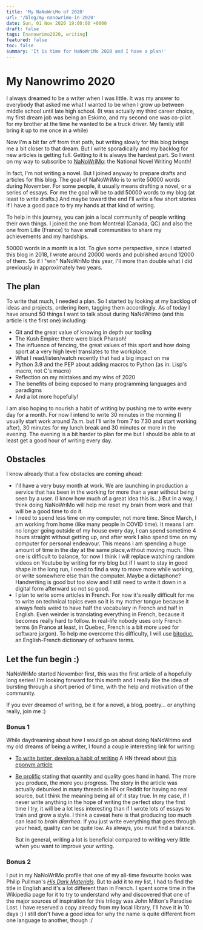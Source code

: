 ```yaml
---
title: 'My NaNoWriMo of 2020'
url: '/blog/my-nanowrimo-in-2020'
date: Sun, 01 Nov 2020 19:00:00 +0000
draft: false
tags: [nanowrimo2020, writing]
featured: false
toc: false
summary: 'It is time for NaNoWriMo 2020 and I have a plan!'
---
```


# My Nanowrimo 2020

I always dreamed to be a writer when I was little. It was my answer to everybody that asked me what I wanted to be when I grow up between middle school until late high school. (It was actually my third career choice, my first dream job was being an Eskimo, and my second one was co-pilot for my brother at the time he wanted to be a truck driver. My family still bring it up to me once in a while)

Now I'm a bit far off from that path, but writing slowly for this blog brings me a bit closer to that dream. But I write sporadically and my backlog for new articles is getting full. Getting to it is always the hardest part. So I went on my way to subscribe to [NaNoWriMo](https://nanowrimo.org/about-nano): the National Novel Writing Month!

In fact, I'm not writing a novel. But I joined anyway to prepare drafts and articles for this blog. The goal of NaNoWriMo is to write 50000 words during November.
For some people, it usually means drafting a novel, or a series of essays. For me the goal will be to add 50000 words to my blog (at least to write drafts.) And maybe toward the end I'll write a few short stories if I have a good pace to try my hands at that kind of writing.

To help in this journey, you can join a local community of people writing their own things. I joined the one from Montréal (Canada, QC) and also the one from Lille (France) to have small communities to share my achievements and my hardships.

50000 words in a month is a lot. To give some perspective, since I started this blog in 2018, I wrote around 20000 words and published around 12000 of them. So if I "win" NaNoWriMo this year, I'll more than double what I did previously in approximately two years.

## The plan

To write that much, I needed a plan. So I started by looking at my backlog of ideas and projects, ordering item, tagging them accordingly. As of today I have around 50 things I want to talk about during NaNoWrimo (and this article is the first one) including:

- Git and the great value of knowing in depth our tooling
- The Kush Empire: there were black Pharaoh!
- The influence of fencing, the great values of this sport and how doing sport at a very high level translates to the workplace.
- What I read/listen/watch recently that had a big impact on me
- Python 3.9 and the PEP about adding macros to Python (as in: Lisp's macro, not C's macro)
- Reflection on my mistakes and my wins of 2020
- The benefits of being exposed to many programming languages and paradigms
- And a lot more hopefully!

I am also hoping to nourish a habit of writing by pushing me to write every day for a month. For now I intend to write 30 minutes in the morning (I usually start work around 7a.m. but I'll write from 7 to 7.30 and start working after), 30 minutes for my lunch break and 30 minutes or more in the evening. The evening is a bit harder to plan for me but I should be able to at least get a good hour of writing every day.

## Obstacles

I know already that a few obstacles are coming ahead:

- I'll have a very busy month at work. We are launching in production a service that has been in the working for more than a year without being seen by a user. (I know how much of a great idea this is...) But in a way, I think doing NaNoWriMo will help me reset my brain from work and that will be a good time to do it.
- I need to spend less time on my computer, not more time. Since March, I am working from home (like many people in COVID time). It means I am no longer going outside of my house every day, I can spend sometime 4 hours straight without getting up, and after work I also spend time on my computer for personal endeavour. This means I am spending a huge amount of time in the day at the same place,without moving much. This one is difficult to balance, for now I think I will replace watching random videos on Youtube by writing for my blog but if I want to stay in good shape in the long run, I need to find a way to move more while working, or write somewhere else than the computer. Maybe a dictaphone? Handwriting is good but too slow and I still need to write it down in a digital form afterward so not so good.
- I plan to write some articles in French. For now it's really difficult for me to write on technical topics even so it is my mother tongue because it always feels weird to have half the vocabulary in French and half in English. Even weirder is translating everything in French, because it becomes really hard to follow. In real-life nobody uses only French terms (in France at least, in Quebec, French is a bit more used for software jargon).
  To help me overcome this difficulty, I will use [bitoduc](https://bitoduc.fr/), an English-French dictionary of software terms.

## Let the fun begin :)

NaNoWriMo started November first, this was the first article of a hopefully long series! I'm looking forward for this month and I really like the idea of bursting through a short period of time, with the help and motivation of the community.

If you ever dreamed of writing, be it for a novel, a blog, poetry... or anything really, join me :)

### Bonus 1

While daydreaming about how I would go on about doing NaNoWrimo and my old dreams of being a writer, I found a couple interesting link for writing:

- [To write better, develop a habit of writing](https://news.ycombinator.com/item?id=24849485) A HN thread about [this eponym article](https://bookpub.club/post/to-write-better-you-need-to-develop-a-habit-of-writing--1603298302647x354487348376371200)
- [Be prolific](https://www.chrismytton.com/be-prolific/?) stating that quantity and quality goes hand in hand. The more you produce, the more you progress. The story in the article was actually debunked in many threads in HN or Reddit for having no real source, but I think the meaning being all of it stay true. In my case, if I never write anything in the hope of writing the perfect story the first time I try, it will be a lot less interesting than if I wrote lots of essays to train and grow a style.
  I think a caveat here is that producing too much can lead to _brain diarrhea_. If you just write everything that goes through your head, quality can be quite low. As always, you must find a balance.

  But in general, writing a lot is beneficial compared to writing very little when you want to improve your writing.

### Bonus 2

I put in my NaNoWriMo profile that one of my all-time favourite books was Philip Pullman's _[His Dark Materials](https://en.wikipedia.org/wiki/His_Dark_Materials)_. But to add it to my list, I had to find the title in English and it's a lot different than in French. I spent some time in the Wikipedia page for it to try to understand why and discovered that one of the major sources of inspiration for this trilogy was John Milton's Paradise Lost. I have reserved a copy already from my local library, I'll have it in 10 days :) I still don't have a good idea for why the name is quite different from one language to another, though :/
